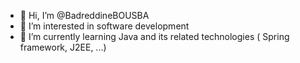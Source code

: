 - 👋 Hi, I’m @BadreddineBOUSBA
- 👀 I’m interested in software development
- 🌱 I’m currently learning Java and its related technologies ( Spring framework, J2EE, ...)


<!---
BadreddineBOUSBA/BadreddineBOUSBA is a ✨ special ✨ repository because its `README.md` (this file) appears on your GitHub profile.
You can click the Preview link to take a look at your changes.
--->

